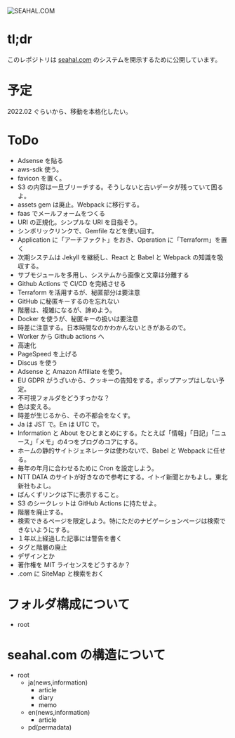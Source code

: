 ![SEAHAL.COM](https://github.com/seahal/com/workflows/SEAHAL.COM/badge.svg)

# tl;dr
このレポジトリは [seahal.com](https://seahal.com) のシステムを開示するために公開しています。

# 予定
2022.02 ぐらいから、移動を本格化したい。

# ToDo
- Adsense を貼る
- aws-sdk 使う。
- favicon を置く。
- S3 の内容は一旦ブリーチする。そうしないと古いデータが残っていて困るよ。
- assets gem は廃止。Webpack に移行する。
- faas でメールフォームをつくる
- URI の正規化。シンプルな URI を目指そう。
- シンボリックリンクで、Gemfile などを使い回す。
- Application に「アーチファクト」をおき、Operation に「Terraform」を置く
- 次期システムは Jekyll を継続し、React と Babel と Webpack の知識を吸収する。
- サブモジュールを多用し、システムから画像と文章は分離する
- Github Actions で CI/CD を完結させる
- Terraform を活用するが、秘匿部分は要注意
- GitHub に秘匿キーするのを忘れない
- 階層は、複雑になるが、諦めよう。
- Docker を使うが、秘匿キーの扱いは要注意
- 時差に注意する。日本時間なのかわかんないときがあるので。
- Worker から Github actions へ
- 高速化
- PageSpeed を上げる
- Discus を使う
- Adsense と Amazon Affiliate を使う。
- EU GDPR がうざいから、クッキーの告知をする。ポップアップはしない予定。
- 不可視フォルダをどうすっかな？
- 色は変える。
- 時差が生じるから、その不都合をなくす。
- Ja は JST で。En は UTC で。
- Information と About をひとまとめにする。たとえば「情報」「日記」「ニュース」「メモ」の4つをブログのコアにする。
- ホームの静的サイトジェネレータは使わないで、Babel と Webpack に任せる。
- 毎年の年月に合わせるために Cron を設定しよう。
- NTT DATA のサイトが好きなので参考にする。イトイ新聞とかもよし。東北新社もよし。
- ばんくずリンクは下に表示すること。
- S3 のシークレットは GitHub Actions に持たせよ。
- 階層を廃止する。
- 検索できるページを限定しよう。特にただのナビゲーションページは検索できないようにする。
- １年以上経過した記事には警告を書く
- タグと階層の廃止
- デザインとか
- 著作権を MIT ライセンスをどうするか？
- .com に SiteMap と検索をおく

# フォルダ構成について
- root

# seahal.com の構造について
- root
  - ja(news,information)
    - article
    - diary
    - memo
  - en(news,information)
    - article
  - pd(permadata)
